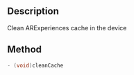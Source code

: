 ## Description

Clean ARExperiences cache in the device

## Method

```objectivec
- (void)cleanCache
```